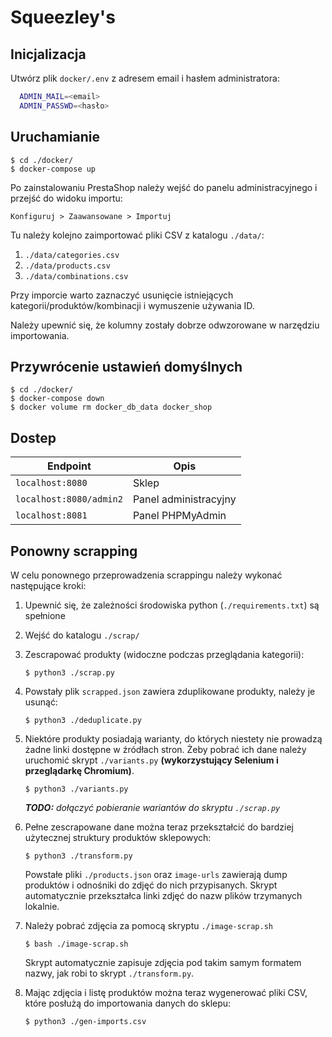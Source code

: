 # Squeezley's

## Inicjalizacja
Utwórz plik `docker/.env` z adresem email i hasłem administratora:
```sh
  ADMIN_MAIL=<email>
  ADMIN_PASSWD=<hasło>
```

## Uruchamianie

```console
$ cd ./docker/
$ docker-compose up
```

Po zainstalowaniu PrestaShop należy wejść do panelu administracyjnego i przejść do widoku importu:

`Konfiguruj > Zaawansowane > Importuj`

Tu należy kolejno zaimportować pliki CSV z katalogu `./data/`:
1. `./data/categories.csv`
2. `./data/products.csv`
3. `./data/combinations.csv`

Przy imporcie warto zaznaczyć usunięcie istniejących kategorii/produktów/kombinacji i wymuszenie używania ID.

Należy upewnić się, że kolumny zostały dobrze odwzorowane w narzędziu importowania.

## Przywrócenie ustawień domyślnych

```console
$ cd ./docker/
$ docker-compose down
$ docker volume rm docker_db_data docker_shop
```

## Dostep

| Endpoint                | Opis                  |
| ----------------------- | --------------------- |
| `localhost:8080`        | Sklep                 |
| `localhost:8080/admin2` | Panel administracyjny |
| `localhost:8081`        | Panel PHPMyAdmin      |


## Ponowny scrapping

W celu ponownego przeprowadzenia scrappingu należy wykonać następujące kroki:
1. Upewnić się, że zależności środowiska python (`./requirements.txt`) są spełnione

2. Wejść do katalogu `./scrap/`

3. Zescrapować produkty (widoczne podczas przeglądania kategorii):
   ```console
   $ python3 ./scrap.py
   ```

4. Powstały plik `scrapped.json` zawiera zduplikowane produkty, należy je usunąć:
   ```console
   $ python3 ./deduplicate.py
   ```

5. Niektóre produkty posiadają warianty, do których niestety nie prowadzą żadne linki dostępne w źródłach stron. Żeby pobrać ich dane należy uruchomić skrypt `./variants.py` **(wykorzystujący Selenium i przeglądarkę Chromium)**.
   ```console
   $ python3 ./variants.py
   ```
   ***TODO:** dołączyć pobieranie wariantów do skryptu `./scrap.py`*

6. Pełne zescrapowane dane można teraz przekształcić do bardziej użytecznej struktury produktów sklepowych:
   ```console
   $ python3 ./transform.py
   ```
   Powstałe pliki `./products.json` oraz `image-urls` zawierają dump produktów i odnośniki do zdjęć do nich przypisanych.
   Skrypt automatycznie przekształca linki zdjęć do nazw plików trzymanych lokalnie.

7. Należy pobrać zdjęcia za pomocą skryptu `./image-scrap.sh`
   ```console
   $ bash ./image-scrap.sh
   ```
   Skrypt automatycznie zapisuje zdjęcia pod takim samym formatem nazwy, jak robi to skrypt `./transform.py`.

8. Mając zdjęcia i listę produktów można teraz wygenerować pliki CSV, które posłużą do importowania danych do sklepu:
   ```console
   $ python3 ./gen-imports.csv
   ```